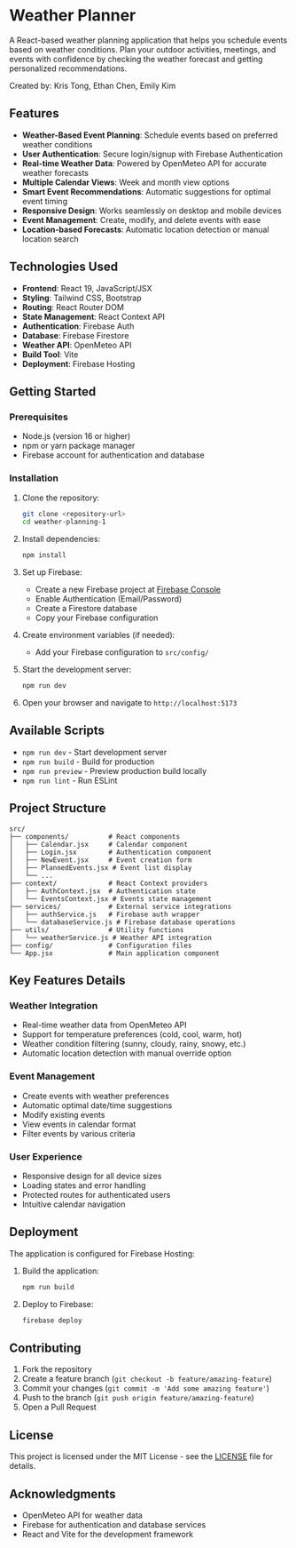 # Weather Planner

A React-based weather planning application that helps you schedule events based on weather conditions. Plan your outdoor activities, meetings, and events with confidence by checking the weather forecast and getting personalized recommendations.

Created by: Kris Tong, Ethan Chen, Emily Kim

## Features

- **Weather-Based Event Planning**: Schedule events based on preferred weather conditions
- **User Authentication**: Secure login/signup with Firebase Authentication
- **Real-time Weather Data**: Powered by OpenMeteo API for accurate weather forecasts
- **Multiple Calendar Views**: Week and month view options
- **Smart Event Recommendations**: Automatic suggestions for optimal event timing
- **Responsive Design**: Works seamlessly on desktop and mobile devices
- **Event Management**: Create, modify, and delete events with ease
- **Location-based Forecasts**: Automatic location detection or manual location search

## Technologies Used

- **Frontend**: React 19, JavaScript/JSX
- **Styling**: Tailwind CSS, Bootstrap
- **Routing**: React Router DOM
- **State Management**: React Context API
- **Authentication**: Firebase Auth
- **Database**: Firebase Firestore
- **Weather API**: OpenMeteo API
- **Build Tool**: Vite
- **Deployment**: Firebase Hosting

## Getting Started

### Prerequisites

- Node.js (version 16 or higher)
- npm or yarn package manager
- Firebase account for authentication and database

### Installation

1. Clone the repository:
   ```bash
   git clone <repository-url>
   cd weather-planning-1
   ```

2. Install dependencies:
   ```bash
   npm install
   ```

3. Set up Firebase:
   - Create a new Firebase project at [Firebase Console](https://console.firebase.google.com)
   - Enable Authentication (Email/Password)
   - Create a Firestore database
   - Copy your Firebase configuration

4. Create environment variables (if needed):
   - Add your Firebase configuration to `src/config/`

5. Start the development server:
   ```bash
   npm run dev
   ```

6. Open your browser and navigate to `http://localhost:5173`

## Available Scripts

- `npm run dev` - Start development server
- `npm run build` - Build for production
- `npm run preview` - Preview production build locally
- `npm run lint` - Run ESLint

## Project Structure

```
src/
├── components/          # React components
│   ├── Calendar.jsx     # Calendar component
│   ├── Login.jsx        # Authentication component
│   ├── NewEvent.jsx     # Event creation form
│   ├── PlannedEvents.jsx # Event list display
│   └── ...
├── context/             # React Context providers
│   ├── AuthContext.jsx  # Authentication state
│   └── EventsContext.jsx # Events state management
├── services/            # External service integrations
│   ├── authService.js   # Firebase auth wrapper
│   └── databaseService.js # Firebase database operations
├── utils/               # Utility functions
│   └── weatherService.js # Weather API integration
├── config/              # Configuration files
└── App.jsx              # Main application component
```

## Key Features Details

### Weather Integration
- Real-time weather data from OpenMeteo API
- Support for temperature preferences (cold, cool, warm, hot)
- Weather condition filtering (sunny, cloudy, rainy, snowy, etc.)
- Automatic location detection with manual override option

### Event Management
- Create events with weather preferences
- Automatic optimal date/time suggestions
- Modify existing events
- View events in calendar format
- Filter events by various criteria

### User Experience
- Responsive design for all device sizes
- Loading states and error handling
- Protected routes for authenticated users
- Intuitive calendar navigation

## Deployment

The application is configured for Firebase Hosting:

1. Build the application:
   ```bash
   npm run build
   ```

2. Deploy to Firebase:
   ```bash
   firebase deploy
   ```

## Contributing

1. Fork the repository
2. Create a feature branch (`git checkout -b feature/amazing-feature`)
3. Commit your changes (`git commit -m 'Add some amazing feature'`)
4. Push to the branch (`git push origin feature/amazing-feature`)
5. Open a Pull Request

## License

This project is licensed under the MIT License - see the [LICENSE](LICENSE) file for details.

## Acknowledgments

- OpenMeteo API for weather data
- Firebase for authentication and database services
- React and Vite for the development framework
